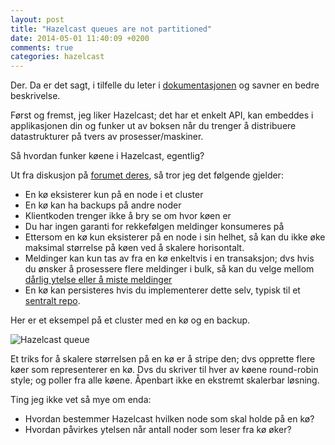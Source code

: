 ```yaml
---
layout: post
title: "Hazelcast queues are not partitioned"
date: 2014-05-01 11:40:09 +0200
comments: true
categories: hazelcast
---
```

Der. Da er det sagt, i tilfelle du leter i [dokumentasjonen](http://www.hazelcast.org/docs/latest/manual/html/queue.html) og savner en bedre beskrivelse. 

Først og fremst, jeg liker Hazelcast; det har et enkelt API, kan embeddes i applikasjonen din og funker ut av boksen når du trenger å distribuere datastrukturer på tvers av prosesser/maskiner.

Så hvordan funker køene i Hazelcast, egentlig?

Ut fra diskusjon på [forumet deres](https://groups.google.com/forum/#!searchin/hazelcast/conceptual$20overview$20of$20how$20queues/hazelcast/Gvq2TTAaWrE/eogDIYadf2EJ), så tror jeg det følgende gjelder:

* En kø eksisterer kun på en node i et cluster
* En kø kan ha backups på andre noder
* Klientkoden trenger ikke å bry se om hvor køen er
* Du har ingen garanti for rekkefølgen meldinger konsumeres på
* Ettersom en kø kun eksisterer på en node i sin helhet, så kan du ikke øke maksimal størrelse på køen ved å skalere horisontalt.
* Meldinger kan kun tas av fra en kø enkeltvis i en transaksjon; dvs hvis du ønsker å prosessere flere meldinger i bulk, så kan du velge mellom [dårlig ytelse eller å miste meldinger](https://groups.google.com/d/msg/hazelcast/Gvq2TTAaWrE/RJBvR8jK1XAJ)
* En kø kan persisteres hvis du implementerer dette selv, typisk til et [sentralt repo](https://groups.google.com/forum/#!topic/hazelcast/Wa6gELKB3fk).

Her er et eksempel på et cluster med en kø og en backup. 

![Hazelcast queue](/images/hazelcast_queue.png)

Et triks for å skalere størrelsen på en kø er å stripe den; dvs opprette flere køer som representerer en kø. Dvs du skriver til hver av køene round-robin style; og poller fra alle køene. Åpenbart ikke en ekstremt skalerbar løsning.

Ting jeg ikke vet så mye om enda:

* Hvordan bestemmer Hazelcast hvilken node som skal holde på en kø?
* Hvordan påvirkes ytelsen når antall noder som leser fra kø øker? 